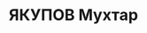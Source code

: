 ---
title: ЯКУПОВ Мухтар
description: "Род. в 1906, Кустанайская обл., Джетыгаринский, казах, обр.: высшее.\
  \ Проживал: Кустанайская обл., Урицкий р-н, пос. Урицк. Второй секретарь \n  Арестован\
  \ 26.07.1937. Обв. по ст. 58-7, 58-10, 58-11 УК РСФСР. Приговор: ВК ВС СССР, 03.03.1938\
  \ – ВМН. \n  Реабилитирован Верховным судом СССР 24.12.1960"
---